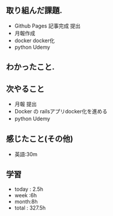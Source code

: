 ## 取り組んだ課題.  
* Github Pages 記事完成 提出
* 月報作成　
* docker docker化
* python Udemy
## わかったこと.

 ## 次やること 
+ 月報 提出　
+ Docker の railsアプリdocker化を進める
+ python Udemy　
## 感じたこと(その他)
+ 英語:30m
## 学習
+ today : 2.5h 
+ week :6h
+ month:8h
+ total : 327.5h